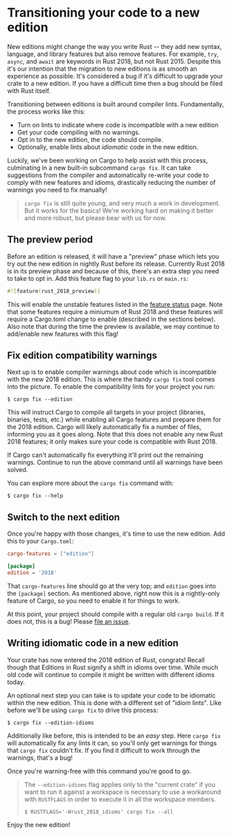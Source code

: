 # Transitioning your code to a new edition

New editions might change the way you write Rust -- they add new syntax,
language, and library features but also remove features. For example,
`try`, `async`, and `await` are keywords in Rust 2018, but not Rust 2015.
Despite this it's our intention that the migration to new editions is as
smooth an experience as possible. It's considered a bug if it's difficult to
upgrade your crate to a new edition. If you have a difficult time then a bug
should be filed with Rust itself.

Transitioning between editions is built around compiler lints. Fundamentally,
the process works like this:

* Turn on lints to indicate where code is incompatible with a new edition
* Get your code compiling with no warnings.
* Opt in to the new edition, the code should compile.
* Optionally, enable lints about *idiomatic* code in the new edition.

Luckily, we've been working on Cargo to help assist with this process,
culminating in a new built-in subcommand `cargo fix`. It can take suggestions
from the compiler and automatically re-write your code to comply with new
features and idioms, drastically reducing the number of warnings you need to fix
manually!

> `cargo fix` is still quite young, and very much a work in development. But it
> works for the basics! We're working hard on making it better and more robust,
> but please bear with us for now.

## The preview period

Before an edition is released, it will have a "preview" phase which lets you
try out the new edition in nightly Rust before its release. Currently Rust 2018
is in its preview phase and because of this, there's an extra step you need to
take to opt in.  Add this feature flag to your `lib.rs` or `main.rs`:

```rust
#![feature(rust_2018_preview)]
```

This will enable the unstable features listed in the [feature status][status]
page. Note that some features require a miniumum of Rust 2018 and these features will
require a Cargo.toml change to enable (described in the sections below). Also
note that during the time the preview is available, we may continue to add/enable
new features with this flag!

[status]: 2018/status.html

## Fix edition compatibility warnings

Next up is to enable compiler warnings about code which is incompatible with the
new 2018 edition. This is where the handy `cargo fix` tool comes into the
picture. To enable the compatibility lints for your project you run:

```shell
$ cargo fix --edition
```

This will instruct Cargo to compile all targets in your project (libraries,
binaries, tests, etc.) while enabling all Cargo features and prepare them for
the 2018 edition. Cargo will likely automatically fix a number of files,
informing you as it goes along.  Note that this does not enable any new Rust
2018 features; it only makes sure your code is compatible with Rust 2018.

If Cargo can't automatically fix everything it'll print out the remaining
warnings. Continue to run the above command until all warnings have been solved.

You can explore more about the `cargo fix` command with:

```shell
$ cargo fix --help
```

## Switch to the next edition

Once you're happy with those changes, it's time to use the new edition.
Add this to your `Cargo.toml`:

```toml
cargo-features = ["edition"]

[package]
edition = '2018'
```

That `cargo-features` line should go at the very top; and `edition` goes into
the `[package]` section. As mentioned above, right now this is a nightly-only
feature of Cargo, so you need to enable it for things to work.

At this point, your project should compile with a regular old `cargo
build`. If it does not, this is a bug! Please [file an issue][issue].

[issue]: https://github.com/rust-lang/rust/issues/new

## Writing idiomatic code in a new edition

Your crate has now entered the 2018 edition of Rust, congrats! Recall though
that Editions in Rust signify a shift in idioms over time. While much old
code will continue to compile it might be written with different idioms today.

An optional next step you can take is to update your code to be idiomatic within
the new edition. This is done with a different set of "idiom lints". Like before
we'll be using `cargo fix` to drive this process:

```shell
$ cargo fix --edition-idioms
```

Additionally like before, this is intended to be an *easy* step. Here `cargo
fix` will automatically fix any lints it can, so you'll only get warnings for
things that `cargo fix` couldn't fix. If you find it difficult to work through
the warnings, that's a bug!

Once you're warning-free with this command you're good to go.

> The `--edition-idioms` flag applies only to the "current crate" if you want
> to run it against a workspace is necessary to use a workaround with
> `RUSTFLAGS` in order to execute it in all the workspace members.
>
> ```shell
> $ RUSTFLAGS='-Wrust_2018_idioms' cargo fix --all
> ```

Enjoy the new edition!

